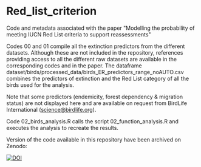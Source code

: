 # Red_list_criterion

Code and metadata associated with the paper "Modelling the probability of meeting IUCN Red List criteria to support reassessments"

Codes 00 and 01 compile all the extinction predictors from the different datasets. 
Although these are not included in the repository, references providing access to all the different raw datasets are available in the corresponding codes and in the paper. 
The dataframe dataset/birds/processed_data/birds_ER_predictors_range_noAUTO.csv combines the predictors of extinction and the Red List category of all the birds used for the analysis. 

Note that some predictors (endemicity, forest dependency & migration status) are not displayed here and are available on request from BirdLife International (science@birdlife.org). 

Code 02_birds_analysis.R calls the script 02_function_analysis.R and executes the analysis to recreate the results.

Version of the code available in this repository have been archived on Zenodo:

[![DOI](https://zenodo.org/badge/731970316.svg)](https://zenodo.org/doi/10.5281/zenodo.10392980)

